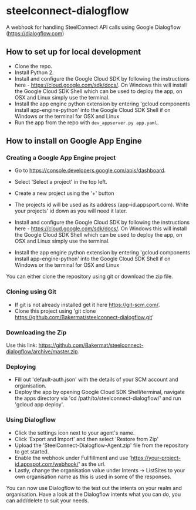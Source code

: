 # steelconnect-dialogflow

A webhook for handling SteelConnect API calls using Google Dialogflow (https://dialogflow.com)

## How to set up for local development
* Clone the repo.
* Install Python 2.
* Install and configure the Google Cloud SDK by following the instructions here - https://cloud.google.com/sdk/docs/. On Windows this will install the Google Cloud SDK Shell which can be used to deploy the app, on OSX and Linux simply use the terminal.
* Install the app engine python extension by entering 'gcloud components install app-engine-python' into the Google Cloud SDK Shell if on Windows or the terminal for OSX and Linux
* Run the app from the repo with `dev_appserver.py app.yaml`.

## How to install on Google App Engine

### Creating a Google App Engine project
* Go to https://console.developers.google.com/apis/dashboard.
* Select 'Select a project' in the top left.
* Create a new project using the '+' button
* The projects id will be used as its address (app-id.appsport.com). Write your projects' id down as you will need it later.

* Install and configure the Google Cloud SDK by following the instructions here - https://cloud.google.com/sdk/docs/. On Windows this will install the Google Cloud SDK Shell which can be used to deploy the app, on OSX and Linux simply use the terminal.
* Install the app engine python extension by entering 'gcloud components install app-engine-python' into the Google Cloud SDK Shell if on Windows or the terminal for OSX and Linux

You can either clone the repository using git or download the zip file.

### Cloning using Git
* If git is not already installed get it here https://git-scm.com/.
* Clone this project using 'git clone https://github.com/Bakermat/steelconnect-dialogflow.git'

### Downloading the Zip
Use this link: https://github.com/Bakermat/steelconnect-dialogflow/archive/master.zip.

### Deploying
* Fill out 'default-auth.json' with the details of your SCM account and organisation.
* Deploy the app by opening Google Cloud SDK Shell/terminal, navigate the apps directory via 'cd /path/to/steelconnect-dialogflow/' and run 'gcloud app deploy'.

### Using Dialogflow
* Click the settings icon next to your agent's name.
* Click 'Export and Import' and then select 'Restore from Zip'
* Upload the 'SteelConnect-Dialogflow-Agent.zip' file from the repository to get started.
* Enable the webhook under Fullfillment and use 'https://your-project-id.appspot.com/webhook/' as the url.
* Lastly, change the organisation value under Intents -> ListSites to your own organisation name as this is used in some of the responses.

You can now use Dialogflow to the test out the intents on your realm and organisation. Have a look at the Dialogflow intents what you can do, you can add/delete to suit your needs.
